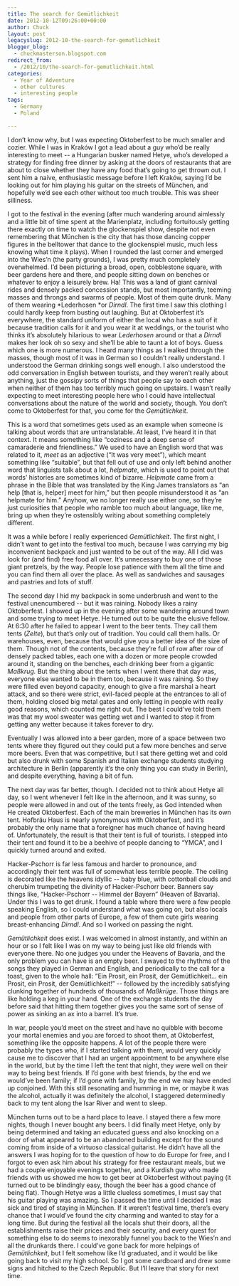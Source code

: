 ```yaml
---
title: The search for Gemütlichkeit
date: 2012-10-12T09:26:00+00:00
author: Chuck
layout: post
legacyslug: 2012-10-the-search-for-gemutlichkeit
blogger_blog:
  - chuckmasterson.blogspot.com
redirect_from:
  - /2012/10/the-search-for-gemutlichkeit.html
categories:
  - Year of Adventure
  - other cultures
  - interesting people
tags:
  - Germany
  - Poland

---
```

I don’t know why, but I was expecting Oktoberfest to be much smaller and
cozier. While I was in Kraków I got a lead about a guy who’d be really
interesting to meet -- a Hungarian busker named Hetye, who’s
developed a strategy for finding free dinner by asking at the doors of
restaurants that are about to close whether they have any food that’s
going to get thrown out. I sent him a naive, enthusiastic message before I left
Kraków, saying I’d be looking out for him playing his guitar on the
streets of München, and hopefully we’d see each other without too much
trouble. This was sheer silliness.

I got to the festival in the evening (after much wandering around aimlessly and
a little bit of time spent at the Marienplatz, including fortuitously getting
there exactly on time to watch the glockenspiel show, despite not even
remembering that München is the city that has those dancing copper figures in
the belltower that dance to the glockenspiel music, much less knowing what time
it plays). When I rounded the last corner and emerged into the Wies’n
(the party grounds), I was pretty much completely overwhelmed.  I’d been
picturing a broad, open, cobblestone square, with beer gardens here and there,
and people sitting down on benches or whatever to enjoy a leisurely brew. Ha!
This was a land of giant carnival rides and densely packed concession stands,
but most importantly, teeming masses and throngs and swarms of people. Most of
them quite drunk. Many of them wearing *Lederhosen *or *Dirndl*. The
first time I saw this clothing I could hardly keep from busting out laughing.
But at Oktoberfest it’s everywhere, the standard uniform of either the
local who has a suit of it because tradition calls for it and you wear it at
weddings, or the tourist who thinks it’s absolutely hilarious to wear
*Lederhosen* around or that a *Dirndl* makes her look oh so sexy and
she’ll be able to taunt a lot of boys. Guess which one is more numerous.
I heard many things as I walked through the masses, though most of it was in
German so I couldn’t really understand. I understood the German drinking
songs well enough. I also understood the odd conversation in English between
tourists, and they weren’t really about anything, just the gossipy sorts
of things that people say to each other when neither of them has too terribly
much going on upstairs. I wasn’t really expecting to meet interesting
people here who I could have intellectual conversations about the nature of the
world and society, though. You don’t come to Oktoberfest for that, you
come for the *Gemütlichkeit*.

This is a word that sometimes gets used as an example when someone is talking
about words that are untranslatable. At least, I’ve heard it in that
context. It means something like “coziness and a deep sense of
camaraderie and friendliness.” We used to have an English word that was
related to it, *meet* as an adjective (“It was very meet”),
which meant something like “suitable”, but that fell out of use and
only left behind another word that linguists talk about a lot, *helpmate*,
which is used to point out that words’ histories are sometimes kind of
bizarre. *Helpmate* came from a phrase in the Bible that was
translated by the King James translators as “an help [that is, helper]
meet for him,” but then people misunderstood it as “an helpmate for
him.” Anyhow, we no longer really use either one, so they’re just
curiosities that people who ramble too much about language, like me, bring up
when they’re ostensibly writing about something completely different.

It was a while before I really
experienced *Gemütlichkeit*. The first night, I didn’t want to
get into the festival too much, because I was carrying my big inconvenient
backpack and just wanted to be out of the way. All I did was look for (and
find) free food all over. It’s unnecessary to buy one of those giant
pretzels, by the way. People lose patience with them all the time and you can
find them all over the place. As well as sandwiches and sausages and pastries
and lots of stuff.

The second day I hid my backpack in some underbrush and went to the festival
unencumbered -- but it was raining.  Nobody likes a rainy Oktoberfest. I
showed up in the evening after some wandering around town and some trying to
meet Hetye. He turned out to be quite the elusive fellow. At 6:30 after he
failed to appear I went to the beer tents.  They call them tents
(*Zelte*), but that’s only out of tradition.  You could call them
halls. Or warehouses, even, because that would give you a better idea of the
size of them. Though not of the contents, because they’re full of row
after row of densely packed tables, each one with a dozen or more people
crowded around it, standing on the benches, each drinking beer from a gigantic
*Maßkrug.* But the thing about the tents when I went there that day was,
everyone else wanted to be in them too, because it was raining. So they were
filled even beyond capacity, enough to give a fire marshal a heart attack, and
so there were strict, evil-faced people at the entrances to all of them,
holding closed big metal gates and only letting in people with really good
reasons, which counted me right out. The best I could’ve told them was
that my wool sweater was getting wet and I wanted to stop it from getting any
wetter because it takes forever to dry.

Eventually I was
allowed into a beer garden, more of a space between two tents where they
figured out they could put a few more benches and serve more beers. Even that
was competitive, but I sat there getting wet and cold but also drunk with some
Spanish and Italian exchange students studying architecture in Berlin
(apparently it’s the only thing you can study in Berlin), and despite
everything, having a bit of fun.

The next day was far better, though. I decided not to think about Hetye all
day, so I went whenever I felt like in the afternoon, and it was sunny, so
people were allowed in and out of the tents freely, as God intended when He
created Oktoberfest. Each of the main breweries in München has its own tent.
Hofbräu Haus is nearly synonymous with Oktoberfest, and it’s probably the
only name that a foreigner has much chance of having heard of. Unfortunately,
the result is that their tent is full of tourists. I stepped into their tent
and found it to be a beehive of people dancing to “YMCA”, and I
quickly turned around and exited.

Hacker-Pschorr is far less famous and harder to pronounce, and accordingly
their tent was full of somewhat less terrible people. The ceiling is decorated
like the heavens idyllic -- baby blue, with cottonball clouds and cherubim
trumpeting the divinity of Hacker-Pschorr beer. Banners say things like,
“Hacker-Pschorr -- Himmel der Bayern” (Heaven of Bavaria).
Under this I was to get drunk. I found a table where there were a few people
speaking English, so I could understand what was going on, but also locals and
people from other parts of Europe, a few of them cute girls wearing
breast-enhancing *Dirndl*. And so I worked on passing the night.

*Gemütlichkeit* does exist. I was welcomed in almost instantly, and within
an hour or so I felt like I was on my way to being just like old friends with
everyone there. No one judges you under the Heavens of Bavaria, and the only
problem you can have is an empty beer. I swayed to the rhythms of the songs
they played in German and English, and periodically to the call for a toast,
given to the whole hall: “Ein Prosit, ein Prosit, der
Gemütlichkeit… ein Prosit, ein Prosit, der Gemütlichkeit!” --
followed by the incredibly satisfying clunking together of hundreds of
thousands of *Maßkrüge*. Those things are like holding a keg in your
hand. One of the exchange students the day before said that hitting them
together gives you the same sort of sense of power as sinking an ax into a
barrel. It’s true.

In war, people you’d meet on the street and have no quibble with become
your mortal enemies and you are forced to shoot them, at Oktoberfest, something
like the opposite happens. A lot of the people there were probably the types
who, if I started talking with them, would very quickly cause me to discover
that I had an urgent appointment to be anywhere else in the world, but by the
time I left the tent that night, they were well on their way to being best
friends. If I’d gone with best friends, by the end we would’ve been
family; if I’d gone with family, by the end we may have ended up
conjoined. With this still resonating and humming in me, or maybe it was the
alcohol, actually it was definitely the alcohol, I staggered determinedly back
to my tent along the Isar River and went to sleep.

München turns out to be a hard place to leave. I stayed there a few more
nights, though I never bought any beers. I did finally meet Hetye, only by
being determined and taking an educated guess and also knocking on a door of
what appeared to be an abandoned building except for the sound coming from
inside of a virtuoso classical guitarist. He didn’t have all the answers
I was hoping for to the question of how to do Europe for free, and I forgot to
even ask him about his strategy for free restaurant meals, but we had a couple
enjoyable evenings together, and a Kurdish guy who made friends with us showed
me how to get beer at Oktoberfest without paying (it turned out to be
blindingly easy, though the beer has a good chance of being flat). Though Hetye
was a little clueless sometimes, I must say that his guitar playing was
amazing. So I passed the time until I decided I was sick and tired of staying
in München. If it weren’t festival time, there’s every chance that
I would’ve found the city charming and wanted to stay for a long time.
But during the festival all the locals shut their doors, all the establishments
raise their prices and their security, and every quest for something else to do
seems to inexorably funnel you back to the Wies’n and all the drunkards
there. I could’ve gone back for more helpings of *Gemütlichkeit*,
but I felt somehow like I’d graduated, and it would be like going back to
visit my high school. So I got some cardboard and drew some signs and
hitched to the Czech Republic. But I’ll leave that story for next time.  
